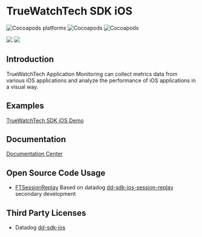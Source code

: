 
# TrueWatchTech SDK iOS

![Cocoapods platforms](https://img.shields.io/badge/dynamic/json?label=platform&color=lightgrey&query=$.platform&uri=https://static.truewatch.com/ft-sdk-package/badge/ios/info.json&link=https://github.com/TrueWatchTech/datakit-ios)
![Cocoapods](https://img.shields.io/badge/dynamic/json?label=pod&color=orange&query=$.version&uri=https://static.truewatch.com/ft-sdk-package/badge/ios/version.json&link=https://github.com/TrueWatchTech/datakit-ios)
![Cocoapods](https://img.shields.io/badge/dynamic/json?label=license&color=lightgrey&query=$.license&uri=https://static.truewatch.com/ft-sdk-package/badge/ios/info.json&link=https://github.com/TrueWatchTech/datakit-ios)

[![](https://img.shields.io/badge/dynamic/json?label=iOS&color=brightgreen&query=$.ios_api_support&uri=https://static.truewatch.com/ft-sdk-package/badge/ios/info.json&link=https://github.com/TrueWatchTech/datakit-ios)]() [![](https://img.shields.io/badge/Demo-click%20here-blue)](https://github.com/TrueWatchTech/datakit-ios/tree/develop/demo)



## Introduction

TrueWatchTech Application Monitoring can collect metrics data from various iOS applications and analyze the performance of iOS applications in a visual way.

## Examples

 [TrueWatchTech SDK iOS Demo](https://github.com/TrueWatchTech/datakit-ios/tree/develop/demo)   

## Documentation
 [Documentation Center](https://docs.truewatch.com/real-user-monitoring/ios/app-access/)   

## Open Source Code Usage

* [FTSessionReplay](https://github.com/TrueWatchTech/datakit-ios/tree/feature-sessionReplay/FTMobileSDK/FTSessionReplay)  Based on datadog [dd-sdk-ios-session-replay](https://github.com/DataDog/dd-sdk-ios/tree/develop/DatadogSessionReplay) secondary development

## Third Party Licenses

* Datadog [dd-sdk-ios](https://github.com/DataDog/dd-sdk-ios/blob/develop/LICENSE)


